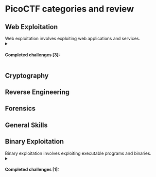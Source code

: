 <h1> PicoCTF categories and review </h1>

<h2> Web Exploitation </h2>
Web exploitation involves exploiting web applications and services.
<details> 
<summary> 
<h4>Completed challenges [3]: </h4>
</summary>
<h4> <a href="/PicoCTF/SSTI1/writeup.md">SSTI</a>  </h4>
<h4> <a href="/PicoCTF/n0s4n1ty 1/writeup.md">n0s4n1ty 1</a>  </h4>
<h4> <a href="/PicoCTF/head-dump/writeup.md">head-dump</a>  </h4>

</details>





<h2> Cryptography </h2>

<h2> Reverse Engineering </h2>

<h2> Forensics </h2>

<h2> General Skills </h2>

<h2> Binary Exploitation </h2>
Binary exploitation involves exploiting executable programs and binaries.
<details> 
<summary> 
<h4>Completed challenges [1]: </h4>
</summary>
  
<h4> <a href="/PicoCTF/PIE TIME/writeup.md">PIE TIME</a>  </h4>
</details>




